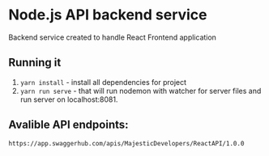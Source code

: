 # Node.js API backend service
Backend service created to handle React Frontend application


## Running it
1. `yarn install` - install all dependencies for project
2. `yarn run serve` - that will run nodemon with watcher for server files and run server on localhost:8081.



## Avalible API endpoints:
`https://app.swaggerhub.com/apis/MajesticDevelopers/ReactAPI/1.0.0`
